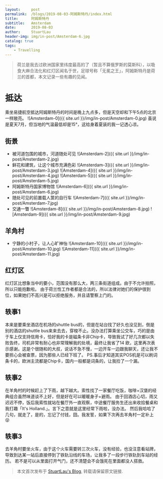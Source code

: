 ```yaml
---
layout:     post
permalink:  /blogs/2019-08-03-阿姆斯特丹/index.html
title:      阿姆斯特丹
subtitle:   Amsterdam
date:       2019-08-03
author:     StuartLau
header-img: img/in-post/Amsterdam-6.jpg
catalog: true
tags:
    - Travelling
---    
```

> 荷兰是我去过欧洲国家里纬度最高的了（暂且不算俄罗斯的莫斯科），以吸食大麻合法化和红灯区闻名于世，足球号称「无冕之王」，阿姆斯特丹是荷兰的首都，本文记录一些有趣的见闻。

# 抵达
乘坐易捷航空抵达阿姆斯特丹的时间是晚上九点多，但是天空却和下午5点的北京一样敞亮。
![Amsterdam-0]({{ site.url }}/img/in-post/Amsterdam-0.jpg)
虽说是夏天7月，但当地的气温最低却是15°，这给身着夏装的我一记透心凉。

## 街景
- 被河道包围的城市，河道随处可见
![Amsterdam-2]({{ site.url }}/img/in-post/Amsterdam-2.jpg)
- 鲜花和建筑，让这个城市充满色彩
![Amsterdam-3]({{ site.url }}/img/in-post/Amsterdam-3.jpg)
![Amsterdam-4]({{ site.url }}/img/in-post/Amsterdam-4.jpg)
![Amsterdam-5]({{ site.url }}/img/in-post/Amsterdam-5.jpg)
- 阿姆斯特丹国家博物馆
![Amsterdam-6]({{ site.url }}/img/in-post/Amsterdam-6.jpg)
- 随处可见的前置载人筐的自行车
![Amsterdam-7]({{ site.url }}/img/in-post/Amsterdam-7.jpg)
- 交通一瞥
![Amsterdam-8]({{ site.url }}/img/in-post/Amsterdam-8.jpg)
![Amsterdam-9]({{ site.url }}/img/in-post/Amsterdam-9.jpg)

## 羊角村
- 宁静的小村子，让人心旷神怡
![Amsterdam-10]({{ site.url }}/img/in-post/Amsterdam-10.jpg)
![Amsterdam-11]({{ site.url }}/img/in-post/Amsterdam-11.jpg)

## 红灯区
红灯区比想象当中的要小，范围没有那么大，两三条街道组成。由于不允许拍照，所以只能抱歉啦。
由于荷兰性工作者都是合法的，所以法律对她们的保护很到位，如果她们不高兴是可以拒绝服务，并且请警察上门的。

## 轶事1
本来是要乘坐酒店在机场的shuttle bus的，但是在站台找了好久也没见到，倒是别的酒店的shuttle 
bus来来去去，穿梭不止。没办法打算乘坐公交车，巧的是由于车上仅支持信用卡，恰好我的卡是磁条卡非Chip卡，导致我试了好几次都以失败告终，司机非常有耐心也非常理解我的处境，最终让我省了14
欧，这里再次表示感谢。这是个很随和的大叔，说话不急不慢，一边开车一边跟我聊天，还让我不要担心会被查票，因为那些人已经下班了。
PS.事后才知道其实POS机是可以刷词条卡的，欧洲主流都是Chip卡，国内一般都是词条的，让我捡了一个漏。

## 轶事2
在羊角村的时候赶上了下雨，越下越大。索性找了一家餐厅吃饭，咖啡+汉堡的经典组合虽然味道谈不上好，但是好在可以暖暖身子+避雨。
由于回酒店心切，雨又迟迟不停，饭后我索性就站在餐厅外一直观察，中途餐厅服务生还出来收拾餐桌和我打趣「It's Holland.」。言下之意就是这里经常下雨啦，没办法。
然后我哈哈了几句，就走了，是的，忘记了付钱，囧。我发誓，如果下次再去羊角村一定补上😝

## 轶事3
去羊角村要坐火车，由于这个火车需要转三次火车，没有经验，也没注意看站牌，导致到达某一站后直接停到了铁轨沿线的车场，让我多了一段步行铁轨到车站的经历。
若不是可以从里面打开气门，还不清楚会不会饿死在里面都没人搭救。


> 本文首次发布于 [StuartLau's Blog](https://stuartlau.github.io), 转载请保留原文链接.
